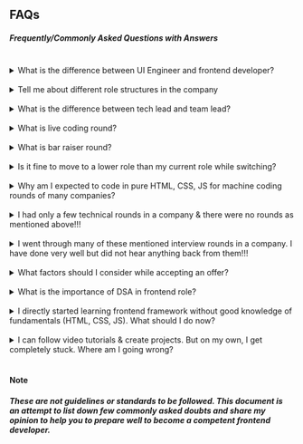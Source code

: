 ## FAQs

##### Frequently/Commonly Asked Questions with Answers

<br>

<details>
  <summary>What is the difference between UI Engineer and frontend developer?</summary>
  
  <br>
  
  Both roles are almost similar in most companies. Expectations for such roles will be as mentioned in the JD (Job description). Few companies dedicate UI Engineer role-specific to designing the webpages only using HTML & CSS. Those require lesser expertise in JavaScript & logic building.
</details>

<br>

<details>
  <summary>Tell me about different role structures in the company</summary>
  
  <br>
  
  Roles/designations vary from company to company. The expectations and skill set are almost the same as explained in the role guide. To make the progression/promotion process motivating for employees, companies also have multi-level roles (SDE1, 2, 3, 4, ...) with a shorter span for each role. Many companies also follow Junior and Senior roles, with higher roles being tech lead/staff engineer.
</details>

<br>

<details>
  <summary>What is the difference between tech lead and team lead?</summary>
  
  <br>
  
  - Tech lead role is equivalent to an SDE3 or higher role, in which the expectation is to have high technical skills besides managing the people technically. Most of the companies give this designation to a person who manages more than one developer.
  - Team lead role is equivalent associate manager role or higher role, in which the expectation is to have excellent soft skills besides good technical knowledge. Most of the companies give this designation to a person who manages more than one person (need not be technical)
</details>

<br>

<details>
  <summary>What is live coding round?</summary>
  
  <br>
  
  Live coding is generally a part of an interview round, where the candidate has to share the screen and write the program or code snippet. Also, the candidate has to explain the approach while solving the program.
</details>

<br>

<details>
  <summary>What is bar raiser round?</summary>
  
  <br>
  
  Bar raiser round is a special technical round conducted to decide if the candidate is eligible or not. It is conducted generally in the below scenarios
  - There are multiple eligible candidates for the same role, but vacancies are fewer
  - The interview panel is not sure if the candidate is eligible for the role or not even after a couple of interview rounds
  - The interview panel thinks the candidate is eligible for the higher role and is ready to check the eligibility of the candidate
</details>

<br>

<details>
  <summary>Is it fine to move to a lower role than my current role while switching?</summary>

  <br>
  
  Roles/designations vary from company to company. If the opportunity and compensation match your needs, moving to such a role should not be a problem.
</details>

<br>

<details>
  <summary>Why am I expected to code in pure HTML, CSS, JS for machine coding rounds of many companies?</summary>

  <br>
  
  Frontend development at its core, HTML, CSS, and JS. A person with strong knowledge of these can adapt to different libraries & frameworks with ease.
</details>

<br>

<details>
  <summary>I had only a few technical rounds in a company & there were no rounds as mentioned above!!!</summary>

  <br>
  
  Companies follow the interview structure which best suits them. And depending on various factors (previous interviews, offer acceptance, conversion ratio, etc.) They adjust the interview processes.
</details>

<br>

<details>
  <summary>I went through many of these mentioned interview rounds in a company. I have done very well but did not hear anything back from them!!!</summary>

  <br>
  
  - Selection criteria depend on various factors such as technical skills, soft skills, current company, previous company, the reason for the switch, etc. Interviews in which you think you have performed well may not be what the company is thinking. 
  - That said, the candidate deserves to know the application status after completing the interview process. Unfortunately, many companies (even well-known) ignore communicating the result to the candidate if rejected.
  - It is good to drop a mail requesting the status of the interview and expect feedback. Instead of getting disappointed, consider it as an interview experience. It isn't recommended to post on social media to defame the company.
</details>

<br>

<details>
  <summary>What factors should I consider while accepting an offer?</summary>

  <br>
  
  The preferences can vary from person to person
  - Work culture
  - Compensation (fixed pay + variable pay + joining bonus)
  - Technologies in use
  - Roles & Responsibilities
  - Interview process
  - Yearly increment/hike
  - Policies (insurance, parents insurance, provident fund, WFH benefits)
  - Leaves (paid + casual + sick) and holidays (10+ yearly and weekends)
  - Company vision and review
  - ESOPs (employee shares)
  - Work shift/timings and flexibility
  - Skills of colleagues & seniors etc.
</details>

<br>

<details>
  <summary>What is the importance of DSA in frontend role?</summary>

  <br>
  
  Data structures and algorithms help to improve problem-solving capabilities and to optimize the solutions. Like web apps we are building nowadays are frontend heavy, problems/tasks to be coded efficiently. Many companies look for good knowledge of DSA, and hands-on will help you. However, advanced DSA is not very essential for general frontend development.
</details>

<br>

<details>
  <summary>I directly started learning frontend framework without good knowledge of fundamentals (HTML, CSS, JS). What should I do now?</summary>

  <br>
  
  One of the below approaches you can follow
  - If you aim for a long term and have enough time, start learning the fundamentals i.e. HTML, CSS, JS. It can be taken up, parallelly along with your routine work. Create a learning roadmap for yourself. It is more academic and organized.
  - If you aim to improve your skills on what you are working on daily, you can explore & study the fundamentals as and when you face the challenges. It is a practical approach but has no roadmap and is unorganized.
</details>

<br>

<details>
  <summary>I can follow video tutorials & create projects. But on my own, I get completely stuck. Where am I going wrong?</summary>

  <br>
  
  It is a common problem with most of us. Video tutorials take a lot of effort and trials by experts. But these videos are then converted to tutorials which include only the functional code and happy flow. Hence, it feels easy to follow while watching. As a suggestion, follow these tutorials only to understand the concepts and practice the coding yourself. Also, you can switch to reading the books, which will give your brain more work and will help you to think more to understand & come up with solutions (though it is time consuming)
</details>

<br>

#### Note

##### These are not guidelines or standards to be followed. This document is an attempt to list down few commonly asked doubts and share my opinion to help you to prepare well to become a competent frontend developer.
